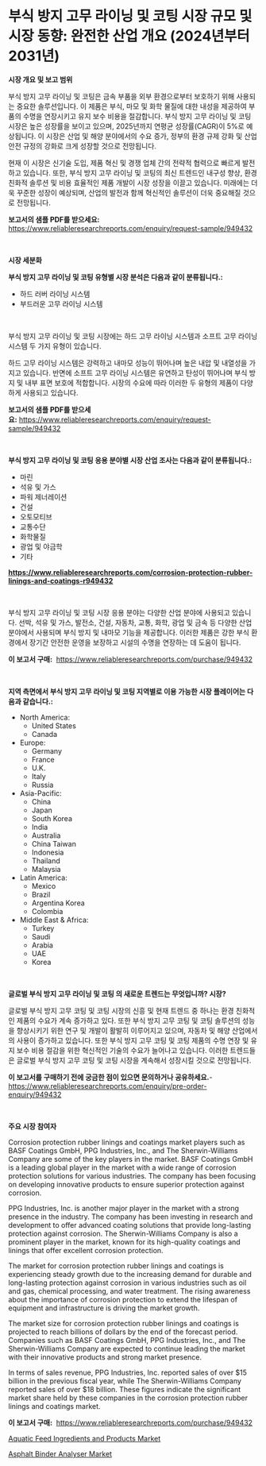 <p><h1>부식 방지 고무 라이닝 및 코팅 시장 규모 및 시장 동향: 완전한 산업 개요 (2024년부터 2031년)</h1></p><p><strong>시장 개요 및 보고 범위</strong></p>
<p><p>부식 방지 고무 라이닝 및 코팅은 금속 부품을 외부 환경으로부터 보호하기 위해 사용되는 중요한 솔루션입니다. 이 제품은 부식, 마모 및 화학 물질에 대한 내성을 제공하여 부품의 수명을 연장시키고 유지 보수 비용을 절감합니다. 부식 방지 고무 라이닝 및 코팅 시장은 높은 성장률을 보이고 있으며, 2025년까지 연평균 성장률(CAGR)이 5%로 예상됩니다. 이 시장은 산업 및 해양 분야에서의 수요 증가, 정부의 환경 규제 강화 및 산업 안전 규정의 강화로 크게 성장할 것으로 전망됩니다.</p><p>현재 이 시장은 신기술 도입, 제품 혁신 및 경쟁 업체 간의 전략적 협력으로 빠르게 발전하고 있습니다. 또한, 부식 방지 고무 라이닝 및 코팅의 최신 트렌드인 내구성 향상, 환경 친화적 솔루션 및 비용 효율적인 제품 개발이 시장 성장을 이끌고 있습니다. 미래에는 더욱 꾸준한 성장이 예상되며, 산업의 발전과 함께 혁신적인 솔루션이 더욱 중요해질 것으로 전망됩니다.</p></p>
<p><strong>보고서의 샘플 PDF를 받으세요:</strong> <a href="https://www.reliableresearchreports.com/enquiry/request-sample/949432">https://www.reliableresearchreports.com/enquiry/request-sample/949432</a></p>
<p>&nbsp;</p>
<p><strong>시장 세분화</strong></p>
<p><strong>부식 방지 고무 라이닝 및 코팅 유형별 시장 분석은 다음과 같이 분류됩니다.:</strong></p>
<p><ul><li>하드 러버 라이닝 시스템</li><li>부드러운 고무 라이닝 시스템</li></ul></p>
<p>&nbsp;</p>
<p><p>부식 방지 고무 라이닝 및 코팅 시장에는 하드 고무 라이닝 시스템과 소프트 고무 라이닝 시스템 두 가지 유형이 있습니다. </p><p>하드 고무 라이닝 시스템은 강력하고 내마모 성능이 뛰어나며 높은 내압 및 내열성을 가지고 있습니다. 반면에 소프트 고무 라이닝 시스템은 유연하고 탄성이 뛰어나며 부식 방지 및 내부 표면 보호에 적합합니다. 시장의 수요에 따라 이러한 두 유형의 제품이 다양하게 사용되고 있습니다.</p></p>
<p><strong>보고서의 샘플 PDF를 받으세요:</strong>&nbsp;<a href="https://www.reliableresearchreports.com/enquiry/request-sample/949432">https://www.reliableresearchreports.com/enquiry/request-sample/949432</a></p>
<p>&nbsp;</p>
<p><strong> 부식 방지 고무 라이닝 및 코팅 응용 분야별 시장 산업 조사는 다음과 같이 분류됩니다.:</strong></p>
<p><ul><li>마린</li><li>석유 및 가스</li><li>파워 제너레이션</li><li>건설</li><li>오토모티브</li><li>교통수단</li><li>화학물질</li><li>광업 및 야금학</li><li>기타</li></ul></p>
<p><strong><a href="https://www.reliableresearchreports.com/corrosion-protection-rubber-linings-and-coatings-r949432">https://www.reliableresearchreports.com/corrosion-protection-rubber-linings-and-coatings-r949432</a></strong></p>
<p>&nbsp;</p>
<p><p>부식 방지 고무 라이닝 및 코팅 시장 응용 분야는 다양한 산업 분야에 사용되고 있습니다. 선박, 석유 및 가스, 발전소, 건설, 자동차, 교통, 화학, 광업 및 금속 등 다양한 산업 분야에서 사용되며 부식 방지 및 내마모 기능을 제공합니다. 이러한 제품은 강한 부식 환경에서 장기간 안전한 운영을 보장하고 시설의 수명을 연장하는 데 도움이 됩니다.</p></p>
<p><strong>이 보고서 구매:</strong>&nbsp; <a href="https://www.reliableresearchreports.com/purchase/949432">https://www.reliableresearchreports.com/purchase/949432</a></p>
<p>&nbsp;</p>
<p><strong>지역 측면에서 부식 방지 고무 라이닝 및 코팅 지역별로 이용 가능한 시장 플레이어는 다음과 같습니다.:</strong></p>
<p><ul>
    <li>
        North America:
        <ul>
            <li>United States</li>
            <li>Canada</li>
        </ul>
    </li>
    <li>
        Europe:
        <ul>
            <li>Germany</li>
            <li>France</li>
            <li>U.K.</li>
            <li>Italy</li>
            <li>Russia</li>
        </ul>
    </li>
    <li>
        Asia-Pacific:
        <ul>
            <li>China</li>
            <li>Japan</li>
            <li>South Korea</li>
            <li>India</li>
            <li>Australia</li>
            <li>China Taiwan</li>
            <li>Indonesia</li>
            <li>Thailand</li>
            <li>Malaysia</li>
        </ul>
    </li>
    <li>
        Latin America:
        <ul>
            <li>Mexico</li>
            <li>Brazil</li>
            <li>Argentina Korea</li>
            <li>Colombia</li>
        </ul>
    </li>
    <li>
        Middle East & Africa:
        <ul>
            <li>Turkey</li>
            <li>Saudi</li>
            <li>Arabia</li>
            <li>UAE</li>
            <li>Korea</li>
        </ul>
    </li>
    </ul></p>
<p>&nbsp;</p>
<p><strong>글로벌 부식 방지 고무 라이닝 및 코팅 의 새로운 트렌드는 무엇입니까? 시장?</strong></p>
<p><p>글로벌 부식 방지 고무 코팅 및 코팅 시장의 신흥 및 현재 트렌드 중 하나는 환경 친화적인 제품의 수요가 계속 증가하고 있다. 또한 부식 방지 고무 코팅 및 코팅 솔루션의 성능을 향상시키기 위한 연구 및 개발이 활발히 이루어지고 있으며, 자동차 및 해양 산업에서의 사용이 증가하고 있습니다. 또한 부식 방지 고무 코팅 및 코팅 제품의 수명 연장 및 유지 보수 비용 절감을 위한 혁신적인 기술의 수요가 늘어나고 있습니다. 이러한 트렌드들은 글로벌 부식 방지 고무 코팅 및 코팅 시장을 계속해서 성장시킬 것으로 전망됩니다.</p></p>
<p><strong>이 보고서를 구매하기 전에 궁금한 점이 있으면 문의하거나 공유하세요.</strong>- <a href="https://www.reliableresearchreports.com/enquiry/pre-order-enquiry/949432">https://www.reliableresearchreports.com/enquiry/pre-order-enquiry/949432</a></p>
<p>&nbsp;</p>
<p><strong>주요 시장 참여자</strong></p>
<p><p>Corrosion protection rubber linings and coatings market players such as BASF Coatings GmbH, PPG Industries, Inc., and The Sherwin-Williams Company are some of the key players in the market. BASF Coatings GmbH is a leading global player in the market with a wide range of corrosion protection solutions for various industries. The company has been focusing on developing innovative products to ensure superior protection against corrosion.</p><p>PPG Industries, Inc. is another major player in the market with a strong presence in the industry. The company has been investing in research and development to offer advanced coating solutions that provide long-lasting protection against corrosion. The Sherwin-Williams Company is also a prominent player in the market, known for its high-quality coatings and linings that offer excellent corrosion protection.</p><p>The market for corrosion protection rubber linings and coatings is experiencing steady growth due to the increasing demand for durable and long-lasting protection against corrosion in various industries such as oil and gas, chemical processing, and water treatment. The rising awareness about the importance of corrosion protection to extend the lifespan of equipment and infrastructure is driving the market growth.</p><p>The market size for corrosion protection rubber linings and coatings is projected to reach billions of dollars by the end of the forecast period. Companies such as BASF Coatings GmbH, PPG Industries, Inc., and The Sherwin-Williams Company are expected to continue leading the market with their innovative products and strong market presence.</p><p>In terms of sales revenue, PPG Industries, Inc. reported sales of over $15 billion in the previous fiscal year, while The Sherwin-Williams Company reported sales of over $18 billion. These figures indicate the significant market share held by these companies in the corrosion protection rubber linings and coatings market.</p></p>
<p><strong>이 보고서 구매:</strong>&nbsp;&nbsp;<a href="https://www.reliableresearchreports.com/purchase/949432">https://www.reliableresearchreports.com/purchase/949432</a></p>
<p><p><a href="https://eight-handstand-8fb.notion.site/Aquatic-Feed-Ingredients-and-Products-Market-Size-Growth-Outlook-from-2024-to-2031-projecting-at-M-def0c01ba6844a49ad5dc0804dd8a34c">Aquatic Feed Ingredients and Products Market</a></p><p><a href="https://github.com/PeterParrish5/Market-Research-Report-List-4/blob/main/asphalt-binder-analyser-market.md">Asphalt Binder Analyser Market</a></p></p>